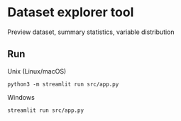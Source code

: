 # Dataset explorer tool

Preview dataset, summary statistics, variable distribution

## Run

Unix (Linux/macOS)

```shell
python3 -m streamlit run src/app.py
```

Windows

```shell
streamlit run src/app.py
```
